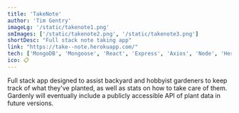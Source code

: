 ```yaml
---
title: 'TakeNote'
author: 'Tim Gentry'
imageLg: '/static/takenote1.png'
smImages: ['/static/takenote2.png', '/static/takenote3.png']
shortDesc: "Full stack note taking app"
link: "https://take--note.herokuapp.com/"
tech: ['MongoDB', 'Mongoose', 'React', 'Express', 'Axios', 'Node', 'Heroku']
ico: 📋
---
```


Full stack app designed to assist backyard and hobbyist gardeners to keep track of what they've planted, as well as stats on how to take care of them. Gardenly will eventually include a publicly accessible API of plant data in future versions.